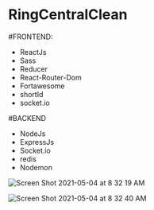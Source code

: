 # RingCentralClean

#FRONTEND:
 - ReactJs
 - Sass
 - Reducer
 - React-Router-Dom
 - Fortawesome
 - shortId
 - socket.io

#BACKEND
- NodeJs
- ExpressJs
- Socket.io
- redis
- Nodemon

![Screen Shot 2021-05-04 at 8 32 19 AM](https://user-images.githubusercontent.com/73474252/117005399-36993380-acb5-11eb-8f91-72b0595d930c.png)

![Screen Shot 2021-05-04 at 8 32 40 AM](https://user-images.githubusercontent.com/73474252/117005572-67796880-acb5-11eb-8175-53531b81beb4.png)
